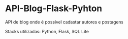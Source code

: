 # API-Blog-Flask-Pyhton
API de blog onde é possível cadastar autores e postagens

Stacks utilizadas: Python, Flask, SQL Lite 
